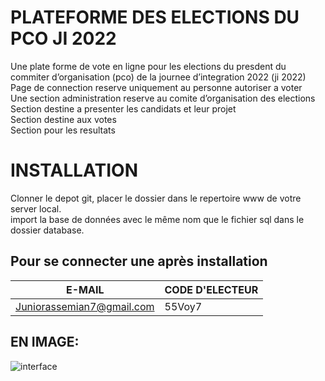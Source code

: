 # PLATEFORME DES ELECTIONS DU PCO JI 2022
Une plate forme de vote en ligne pour les elections du presdent du commiter d’organisation (pco) de la journee d’integration 2022 (ji 2022) <br>
Page de connection reserve uniquement au personne autoriser a voter<br>
Une section administration reserve au comite d’organisation des elections<br>
Section destine a presenter les candidats et leur projet<br>
Section destine aux votes<br>
Section pour les resultats<br>
# INSTALLATION
Clonner le depot git, placer le dossier dans le repertoire www de votre server local. <br> import la base de données avec le même nom que le fichier sql dans le dossier database. <br>
## Pour se connecter une après installation
| E-MAIL | CODE D'ELECTEUR |
---------|------------------
|Juniorassemian7@gmail.com| 55Voy7 |
## EN IMAGE:
![interface ](/public/assets/media/demo2.gif)